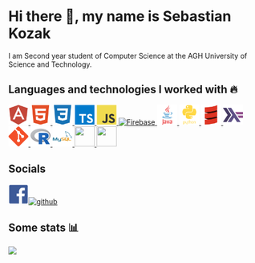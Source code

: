 # Hi there 👋, my name is Sebastian Kozak
I am Second year student of Computer Science at the AGH University of Science and Technology.


## Languages and technologies I worked with 🔥

<p align="left"> 
   <a href="https://angular.io/" title="Angular"> 
    <img src="https://github.com/devicons/devicon/blob/master/icons/angularjs/angularjs-plain.svg" width="40" height="40"/>
  </a> 
  <a href="https://html.com/" title="Html"> 
    <img src="https://github.com/devicons/devicon/blob/master/icons/html5/html5-plain.svg" width="40" height="40"/> 
  </a> 
  <a href="https://www.css3.pl/" title="Css"> 
    <img src="https://github.com/devicons/devicon/blob/master/icons/css3/css3-plain.svg" width="40" height="40"/> 
  </a> 
  <a href="https://www.typescriptlang.org/" title="Typescript"> 
    <img src="https://github.com/devicons/devicon/blob/master/icons/typescript/typescript-plain.svg" width="40" height="40"/> 
  </a> 
  <a href="https://www.javascript.com/" title="Javascript"> 
    <img src="https://github.com/devicons/devicon/blob/master/icons/javascript/javascript-original.svg" width="40" height="40"/> 
  </a>
  <a href="https://www.firebase.com/" title="Firebase">
    <img src="https://github.com/get-icon/geticon/raw/master/icons/firebase.svg" alt="Firebase" width="30px" height="30px">
  </a>
  <a href="www.java.com" title="Java">
    <img src="https://github.com/devicons/devicon/blob/master/icons/java/java-original-wordmark.svg" width="40" height="40"/> 
  </a> 
  <a href="https://pl.python.org/" title="Python"> 
    <img src="https://github.com/devicons/devicon/blob/master/icons/python/python-plain-wordmark.svg" width="40" height="40"/>
  </a> 
  <a href="https://www.scala-lang.org/" title="Scala"> 
    <img src="https://github.com/devicons/devicon/blob/master/icons/scala/scala-original.svg" width="40" height="40"/>
  </a>
  <a href="https://www.haskell.org/" title="Haskell"> 
    <img src="https://github.com/devicons/devicon/blob/master/icons/haskell/haskell-original.svg" width="40" height="40"/> 
  </a> 
  <a href="https://git-scm.com/" title="Git"> 
    <img src="https://github.com/devicons/devicon/blob/master/icons/git/git-plain.svg" width="40" height="40"/>
  </a> 
  <a href="https://www.r-project.org/" title="R"> 
    <img src="https://github.com/devicons/devicon/blob/master/icons/r/r-original.svg" width="40" height="40"/> 
  </a> 
  <a href="https://www.mysql.com/" title="Mysql"> 
    <img src="https://github.com/devicons/devicon/blob/master/icons/mysql/mysql-original-wordmark.svg" width="40" height="40"/> 
  </a> 
  <a href="https://cpp.pl/" title="C++"> 
    <img src="https://github.com/isocpp/logos/blob/master/cpp_logo.svg" width="40" height="40"/> 
  </a> 
  <a href="https://github.com/" title="C"> 
    <img src="https://user-images.githubusercontent.com/11306104/28999421-69312b92-7a03-11e7-9268-a1a8756b5442.png" width="40" height="40"/> 
  </a> 
</p>


## Socials 

[<img src='https://github.com/devicons/devicon/blob/master/icons/facebook/facebook-original.svg' title='facebook' height='40'>](https://www.facebook.com/sebastian.kozak.180/)[<img src='https://user-images.githubusercontent.com/3369400/139447912-e0f43f33-6d9f-45f8-be46-2df5bbc91289.png' title='github' height='40'>](https://github.com/sekozak)  


## Some stats 📊

<a href="#choose-pinned-repositories">
<img align="left" src="https://github-readme-stats-sigma-five.vercel.app/api/top-langs/?username=sekozak&langs_count=7&title_color=fff&icon_color=000&bg_color=60,0b3866,07f49e&hide_border=true&text_color=111&border_radius=5&count_private=true" />
</a>
